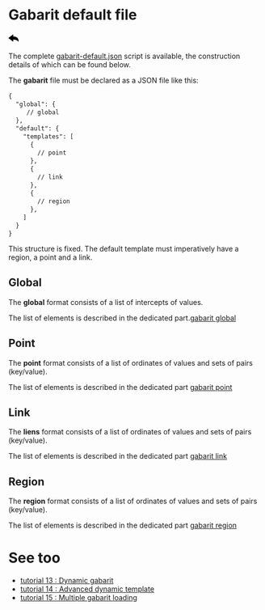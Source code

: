 # Gabarit default file

[![](../../screenshots/other/Go-back.png)](README.md)


The complete [gabarit-default.json](../../resource/sampleJson/gabarit-default.json) script is available, the construction details of which can be found below.

The **gabarit** file must be declared as a JSON file like this:

```
{
  "global": {
     // global
  },
  "default": {
    "templates": [
      {
        // point
      },
      {
        // link
      },
      {
        // region
      },
    ]
  }
}

```

This structure is fixed. The default template must imperatively have a region, a point and a link.



## Global

The **global** format consists of a list of intercepts of values.

The list of elements is described in the dedicated part.[gabarit global](gabarit-json-global.md)



## Point 

The **point** format consists of a list of ordinates of values and sets of pairs (key/value).

The list of elements is described in the dedicated part [gabarit point](gabarit-json-point.md)



## Link

The **liens** format consists of a list of ordinates of values and sets of pairs (key/value).

The list of elements is described in the dedicated part [gabarit link](gabarit-json-link.md)


## Region

The **region** format consists of a list of ordinates of values and sets of pairs (key/value).

The list of elements is described in the dedicated part [gabarit region](gabarit-json-region.md)


      
# See too

- [tutorial 13 : Dynamic gabarit](../demo/tutorial13.md)
- [tutorial 14 : Advanced dynamic template](../demo/tutorial14.md)
- [tutorial 15 : Multiple gabarit loading](../demo/tutorial15.md)

